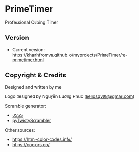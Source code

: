 # PrimeTimer
Professional Cubing Timer

## Version

* Current version: https://khanhfromvn.github.io/myprojects/PrimeTimer/re-primetimer.html
	
## Copyright & Credits

Designed and written by me

Logo designed by Nguyễn Lương Phúc (heliosqv98@gmail.com)

Scramble generator:
* [JSSS](https://github.com/cubing/jsss)
* [pyTwistyScrambler](https://github.com/euphwes/pyTwistyScrambler)

Other sources:
* https://html-color-codes.info/
* https://coolors.co/
